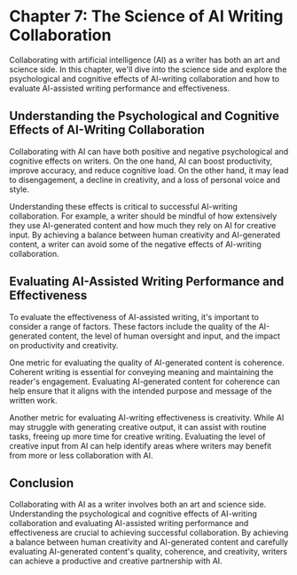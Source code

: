 Chapter 7: The Science of AI Writing Collaboration
==================================================

Collaborating with artificial intelligence (AI) as a writer has both an art and science side. In this chapter, we'll dive into the science side and explore the psychological and cognitive effects of AI-writing collaboration and how to evaluate AI-assisted writing performance and effectiveness.

Understanding the Psychological and Cognitive Effects of AI-Writing Collaboration
---------------------------------------------------------------------------------

Collaborating with AI can have both positive and negative psychological and cognitive effects on writers. On the one hand, AI can boost productivity, improve accuracy, and reduce cognitive load. On the other hand, it may lead to disengagement, a decline in creativity, and a loss of personal voice and style.

Understanding these effects is critical to successful AI-writing collaboration. For example, a writer should be mindful of how extensively they use AI-generated content and how much they rely on AI for creative input. By achieving a balance between human creativity and AI-generated content, a writer can avoid some of the negative effects of AI-writing collaboration.

Evaluating AI-Assisted Writing Performance and Effectiveness
------------------------------------------------------------

To evaluate the effectiveness of AI-assisted writing, it's important to consider a range of factors. These factors include the quality of the AI-generated content, the level of human oversight and input, and the impact on productivity and creativity.

One metric for evaluating the quality of AI-generated content is coherence. Coherent writing is essential for conveying meaning and maintaining the reader's engagement. Evaluating AI-generated content for coherence can help ensure that it aligns with the intended purpose and message of the written work.

Another metric for evaluating AI-writing effectiveness is creativity. While AI may struggle with generating creative output, it can assist with routine tasks, freeing up more time for creative writing. Evaluating the level of creative input from AI can help identify areas where writers may benefit from more or less collaboration with AI.

Conclusion
----------

Collaborating with AI as a writer involves both an art and science side. Understanding the psychological and cognitive effects of AI-writing collaboration and evaluating AI-assisted writing performance and effectiveness are crucial to achieving successful collaboration. By achieving a balance between human creativity and AI-generated content and carefully evaluating AI-generated content's quality, coherence, and creativity, writers can achieve a productive and creative partnership with AI.

